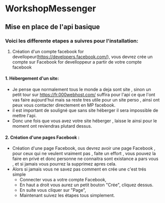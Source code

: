 # WorkshopMessenger
## Mise en place de l'api basique
### Voici les differente etapes a suivres pour l'installation:
1. Création d'un compte facebook for devellopeur(https://developers.facebook.com/),
vous devrez crée un compte sur Facebook for develloppeur a partir de votre compte facebook 
#### 1. Hébergement d'un site:
- Je pense que normalement tous le monde a deja sont site , sinon un petit tour sur https://fr.000webhost.com/ suffira pour l'api ce que l'ont vas faire aujourd'hui mais sa reste tres utile pour un site perso , ainsi ont peux vous contacter directement en MP facebook.
- il est important de souligné que sans site héberger il sera impossible de mettre l'api.
- Donc une fois que vous avez votre site héberger , laisse le ainsi pour le moment ont reviendras plutard dessus.
#### 2. Création d'une pages Facebook :
- Création d'une page Facebook, ous devrez avoir une page Facebook , pour ceux qui ne veulent vraiment pas , faite un effort , vous pouvez la faire en privé et donc personne ne connaitra sont existance a pars vous , et si jamais vous pourrez la supprimez apres cela.
- Alors si jamais vous ne savez pas comment en crée une c'est trés simple 
   * Connecter vous a votre compte Facebook,
   * En haut a droit vous aurez un petit bouton "Crée", cliquez dessus.
   * En suite vous cliquer sur "Page",
   * Maintenant suivez les étapes tous simplement.

